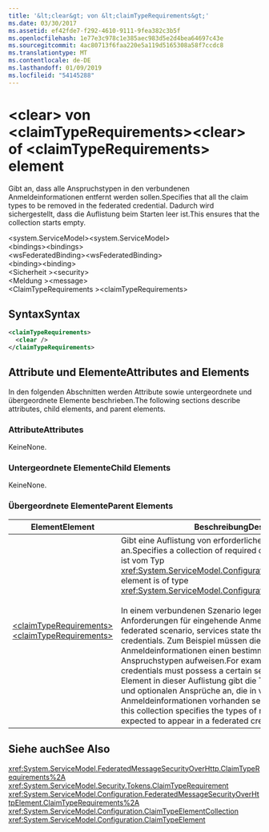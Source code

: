 ```yaml
---
title: '&lt;clear&gt; von &lt;claimTypeRequirements&gt;'
ms.date: 03/30/2017
ms.assetid: ef42fde7-f292-4610-9111-9fea382c3b5f
ms.openlocfilehash: 1e77e3c978c1e385aec983d5e2d4bea64697c43e
ms.sourcegitcommit: 4ac80713f6faa220e5a119d5165308a58f7ccdc8
ms.translationtype: MT
ms.contentlocale: de-DE
ms.lasthandoff: 01/09/2019
ms.locfileid: "54145288"
---
```

# <a name="ltcleargt-of-ltclaimtyperequirementsgt-element"></a><span data-ttu-id="61d25-102">&lt;clear&gt; von &lt;claimTypeRequirements&gt;</span><span class="sxs-lookup"><span data-stu-id="61d25-102">&lt;clear&gt; of &lt;claimTypeRequirements&gt; element</span></span>
<span data-ttu-id="61d25-103">Gibt an, dass alle Anspruchstypen in den verbundenen Anmeldeinformationen entfernt werden sollen.</span><span class="sxs-lookup"><span data-stu-id="61d25-103">Specifies that all the claim types to be removed in the federated credential.</span></span> <span data-ttu-id="61d25-104">Dadurch wird sichergestellt, dass die Auflistung beim Starten leer ist.</span><span class="sxs-lookup"><span data-stu-id="61d25-104">This ensures that the collection starts empty.</span></span>  
  
 <span data-ttu-id="61d25-105">\<system.ServiceModel></span><span class="sxs-lookup"><span data-stu-id="61d25-105">\<system.ServiceModel></span></span>  
<span data-ttu-id="61d25-106">\<bindings></span><span class="sxs-lookup"><span data-stu-id="61d25-106">\<bindings></span></span>  
<span data-ttu-id="61d25-107">\<wsFederatedBinding></span><span class="sxs-lookup"><span data-stu-id="61d25-107">\<wsFederatedBinding></span></span>  
<span data-ttu-id="61d25-108">\<binding></span><span class="sxs-lookup"><span data-stu-id="61d25-108">\<binding></span></span>  
<span data-ttu-id="61d25-109">\<Sicherheit ></span><span class="sxs-lookup"><span data-stu-id="61d25-109">\<security></span></span>  
<span data-ttu-id="61d25-110">\<Meldung ></span><span class="sxs-lookup"><span data-stu-id="61d25-110">\<message></span></span>  
<span data-ttu-id="61d25-111">\<ClaimTypeRequirements ></span><span class="sxs-lookup"><span data-stu-id="61d25-111">\<claimTypeRequirements></span></span>  
  
## <a name="syntax"></a><span data-ttu-id="61d25-112">Syntax</span><span class="sxs-lookup"><span data-stu-id="61d25-112">Syntax</span></span>  
  
```xml  
<claimTypeRequirements>
  <clear />
</claimTypeRequirements>
```  
  
## <a name="attributes-and-elements"></a><span data-ttu-id="61d25-113">Attribute und Elemente</span><span class="sxs-lookup"><span data-stu-id="61d25-113">Attributes and Elements</span></span>  
 <span data-ttu-id="61d25-114">In den folgenden Abschnitten werden Attribute sowie untergeordnete und übergeordnete Elemente beschrieben.</span><span class="sxs-lookup"><span data-stu-id="61d25-114">The following sections describe attributes, child elements, and parent elements.</span></span>  
  
### <a name="attributes"></a><span data-ttu-id="61d25-115">Attribute</span><span class="sxs-lookup"><span data-stu-id="61d25-115">Attributes</span></span>  
 <span data-ttu-id="61d25-116">Keine</span><span class="sxs-lookup"><span data-stu-id="61d25-116">None.</span></span>  
  
### <a name="child-elements"></a><span data-ttu-id="61d25-117">Untergeordnete Elemente</span><span class="sxs-lookup"><span data-stu-id="61d25-117">Child Elements</span></span>  
 <span data-ttu-id="61d25-118">Keine</span><span class="sxs-lookup"><span data-stu-id="61d25-118">None.</span></span>  
  
### <a name="parent-elements"></a><span data-ttu-id="61d25-119">Übergeordnete Elemente</span><span class="sxs-lookup"><span data-stu-id="61d25-119">Parent Elements</span></span>  
  
|<span data-ttu-id="61d25-120">Element</span><span class="sxs-lookup"><span data-stu-id="61d25-120">Element</span></span>|<span data-ttu-id="61d25-121">Beschreibung</span><span class="sxs-lookup"><span data-stu-id="61d25-121">Description</span></span>|  
|-------------|-----------------|  
|[<span data-ttu-id="61d25-122">\<claimTypeRequirements></span><span class="sxs-lookup"><span data-stu-id="61d25-122">\<claimTypeRequirements></span></span>](../../../../../docs/framework/configure-apps/file-schema/wcf/claimtyperequirements-for-message.md)|<span data-ttu-id="61d25-123">Gibt eine Auflistung von erforderlichen Anspruchstypen an.</span><span class="sxs-lookup"><span data-stu-id="61d25-123">Specifies a collection of required claim types.</span></span> <span data-ttu-id="61d25-124">Jedes Element ist vom Typ <xref:System.ServiceModel.Configuration.ClaimTypeElement>.</span><span class="sxs-lookup"><span data-stu-id="61d25-124">Each element is of type <xref:System.ServiceModel.Configuration.ClaimTypeElement>.</span></span><br /><br /> <span data-ttu-id="61d25-125">In einem verbundenen Szenario legen Dienste die Anforderungen für eingehende Anmeldeinformationen fest.</span><span class="sxs-lookup"><span data-stu-id="61d25-125">In a federated scenario, services state the requirements on incoming credentials.</span></span> <span data-ttu-id="61d25-126">Zum Beispiel müssen die eingehenden Anmeldeinformationen einen bestimmten Satz an Anspruchstypen aufweisen.</span><span class="sxs-lookup"><span data-stu-id="61d25-126">For example, the incoming credentials must possess a certain set of claim types.</span></span> <span data-ttu-id="61d25-127">Jedes Element in dieser Auflistung gibt die Typen der erforderlichen und optionalen Ansprüche an, die in verbundenen Anmeldeinformationen vorhanden sein sollen.</span><span class="sxs-lookup"><span data-stu-id="61d25-127">Each element in this collection specifies the types of required and optional claims expected to appear in a federated credential.</span></span>|  
  
## <a name="see-also"></a><span data-ttu-id="61d25-128">Siehe auch</span><span class="sxs-lookup"><span data-stu-id="61d25-128">See Also</span></span>  
 <xref:System.ServiceModel.FederatedMessageSecurityOverHttp.ClaimTypeRequirements%2A>  
 <xref:System.ServiceModel.Security.Tokens.ClaimTypeRequirement>  
 <xref:System.ServiceModel.Configuration.FederatedMessageSecurityOverHttpElement.ClaimTypeRequirements%2A>  
 <xref:System.ServiceModel.Configuration.ClaimTypeElementCollection>  
 <xref:System.ServiceModel.Configuration.ClaimTypeElement>
